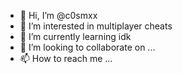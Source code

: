 - 👋 Hi, I’m @c0smxx
- 👀 I’m interested in multiplayer cheats
- 🌱 I’m currently learning idk
- 💞️ I’m looking to collaborate on ...
- 📫 How to reach me ...

<!---
c0smxx/c0smxx is a ✨ special ✨ repository because its `README.md` (this file) appears on your GitHub profile.
You can click the Preview link to take a look at your changes.
--->
